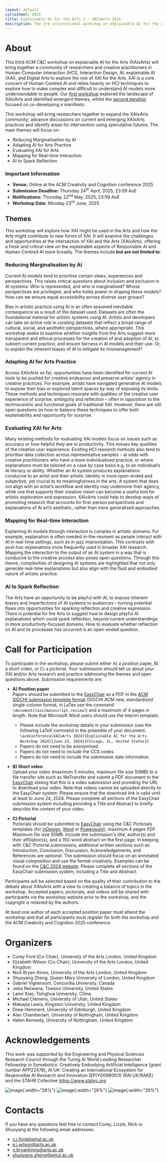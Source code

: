 ```yaml
---
layout: default
sytlesheet: 2025
title: Explainable AI for the Arts 3 - XAIxArts 2025
description: The 3rd international workshop on eXplainable AI for the Arts at the ACM Creativity and Cognition Conference 2025.
---
```


<!-- > **Update:** Submissions are now closed for the workshop. Conference attendees are welcome to register and participate in our workshop without making a submission, please register interest through the [conference website](https://cc.acm.org/2024/attend/#registration).   -->

# **About**
This third ACM C&C workshop on explainable AI for the Arts (XAIxArts) will bring together a community of researchers and creative practitioners in Human-Computer Interaction (HCI), Interaction Design, AI, explainable AI (XAI), and Digital Arts to explore the role of XAI for the Arts. XAI is a core concern of Human-Centred AI and relies heavily on HCI techniques to explore how to make complex and difficult to understand AI models more understandable to people. Our [first workshop](./2023) explored the landscape of XAIxArts and identified emergent themes, whilst the [second iteration](./2024) focused on co-developing a manifesto. 

This workshop will bring researchers together to expand the XAIxArts community; advance discussions on current and emerging XAIxArts practices and identify areas for intervention using speculative futures. The main themes will focus on:  
* Reducing Marginalisation by AI
* Adapting AI for Arts Practice
* Evaluating XAI for Arts 
* Mapping for Real-time Interaction
* AI to Spark Reflection

### Important Information   
* **Venue:** Online at the ACM Creativity and Cognition conference 2025  
* **Submission Deadline:** Thursday 24<sup>th</sup> April, 2025, 23:59 AoE 
* **Notifications:** Thursday 22<sup>nd</sup> May, 2025, 23:59 AoE
* **Workshop Date:**  Monday 23<sup>rd</sup> June, 2025
<!-- **Workshop Date:** TBC **Venue:**  Online.  -->

<!-- The workshop takes place at C&amp;C conference venue. Please check the [workshop room information](https://programs.sigchi.org/c&c/2024/program/content/158027).    -->



<!-- The MSTeams meeting link:  
[https://bit.ly/XAIxArts2MSTeams](https://bit.ly/XAIxArts2MSTeams)  
MSTeam Meeting ID: 317 831 307 774  
Passcode: NTWukk   -->

<!-- ### Important Information   
* **Venue:** Hybrid (Chicago, IL, USA and Online)    
* **Submission Deadline:** <del>Thursday, 2<sup>nd</sup> May, 2024</del>  
* **Notifications:** <del>Thursday 16<sup>th</sup> May, 2024</del>
* **Camera-Ready Submission:** <del>Thursday 6<sup>th</sup> June, 2024</del>   
* **Video Submission:** <del>Tuesday 18<sup>th</sup> June, 2024</del>   
* **Workshop Date:** Sunday, 23<sup>rd</sup> June, 2024  

**C&C Conference attendees are welcome to participate in the workshop** - please register interest through the [conference website](https://cc.acm.org/2024/attend/#registration) and contact the workshop organisers with any questions.   --> 

## **Themes**

This workshop will explore how XAI might be used in the Arts and how the Arts might contribute to new forms of XAI. It will examine the challenges and opportunities at the intersection of XAI and the Arts (XAIxArts), offering a fresh and critical view on the explainable aspects of Responsible AI and Human-Centred AI more broadly. The themes include **but are not limited to**:  

### Reducing Marginalisation by AI

Current AI models tend to prioritise certain views, experiences and perspectives. This raises critical questions about inclusion and exclusion in AI systems: Who is represented, and who is marginalised? Whose perspectives are privileged, and who holds power in shaping these models? How can we ensure equal accessibility across diverse user groups?  

Bias in artistic practice using AI is an often assumed inevitable consequence as a result of the dataset used. Datasets
are often the foundational material for artistic systems using AI. Artists and developers can take an active role in curating datasets that reflect a broad range of cultural, social, and aesthetic perspectives, where appropriate. This workshop seeks to examine whether insights from the Arts suggest more transparent and ethical processes for the creation of and adoption of AI, to subvert current practice, and ensure fairness in AI models and their use. Or, to explain the inherent biases of AI to mitigate its mismanagement?


### Adapting AI for Arts Practice

Across XAIxArts so far, opportunities have been identified for current AI tools to be pushed for creative endeavour and preserve artists’ agency in creative practices. For example, artists have navigated generative AI models to expose their bias or explored latent spaces by way of exposing its limits. These methods and techniques resonate with qualities of the creative user experience of surprise, ambiguity and reflection – often in opposition to the technocentric and functional goals of traditional XAI. However, there are still open questions on how to balance these techniques to offer both explainability and opportunity for surprise.


### Evaluating XAI for Arts 

Many existing methods for evaluating XAI models focus on issues such as accuracy or how helpful they are to productivity. This misses key qualities of the creative user experience. Existing HCI research methods also tend
to prioritise data collection across representative samples – at odds with creative practitioners who have a more individualised practice, or where explanations must be tailored on a case by case basis e.g. to an individual’s AI literacy or ability. Whether an AI system produces explanations conducive to an artist and their artistic identity is more open-ended and subjective, yet crucial to its meaningfulness in the arts. A system that does not align with an artist’s workflow and identity may undermine their agency, while one that supports their creative vision can become a useful tool for artistic exploration and expression. XAIxArts could help to develop ways of promoting research that accounts for first-person perspectives and explanations of AI art’s aesthetic, rather than more generalised approaches.


### Mapping for Real-time Interaction

Explaining AI models through interaction is complex in artistic domains. For example, explanation is often needed in-the-moment as people interact with AI in real-time settings, such as in jazz improvisation. This contrasts with post-hoc explanations more frequently used in broader XAI research. Mapping the interaction to the output of an AI system
in a way that is conducive to the creative process also poses open questions.  Through this theme, complexities of designing AI systems are highlighted that not only generate real-time explanations but also align with the fluid and embodied nature of artistic practice.


### AI to Spark Reflection

The Arts have an opportunity to be playful with AI, to expose inherent biases and imperfections of AI systems to audiences – turning potential flaws into opportunities for sparking reflection and creative expression.  There is potential for the Arts to suggest how to design playful AI explanations which could spark reflection, beyond current understandings in more productivity-focused domains. How to evaluate whether reflection on AI and its processes has occurred is an open-ended question.


# **Call for Participation**  

To participate in the workshop, please submit either A) a position paper, B) a short video, or C) a pictorial. Your submission should tell us about your XAI and/or Arts research and practice addressing the themes and open questions above. Submission requirements are:  

* **A) Position paper**\
Papers should be submitted to the [EasyChair](https://easychair.org/conferences?conf=xaixarts2025) as a PDF in the [ACM SIGCHI submission template format](https://www.acm.org/publications/proceedings-template) (SIGCHI ACM new, standardized single-column format, in LaTex use the command `\documentclass[manuscript,review]`) and a maximum of 4 pages in length. Note that Microsoft Word users should use the interim template.
  * Please include the workshop details in your submission (use the following LaTeX command in the preamble of your document: `\acmConference[XAIxArts 2024]{Explainable AI for the Arts Workshop 2024}{June 23, 2024}{Chicago, IL, United States}`).  
  * Papers do not need to be anonymised.  
  * Papers do not need to include the CCS codes.  
  * Papers do not need to include the submission date information.  


* **B) Short video**\
Upload your video (maximum 5 minutes, maximum file size 50MB) to a file transfer site such as WeTransfer and submit a PDF document to the [EasyChair](https://easychair.org/conferences?conf=xaixarts2025) stating that this is a video submission and providing the URL to download your video. Note that videos cannot be uploaded directly to the EasyChair system. Please ensure that the download link is valid until at least to June 24, 2024. Please complete all sections of the EasyChair submission system including providing a Title and Abstract to briefly describe the content of your video.

* **C) Pictorial**\
Pictorials should be submitted to [EasyChair](https://easychair.org/conferences?conf=xaixarts2025) using the C&C Pictorials templates (for [inDesign](https://www.dropbox.com/scl/fi/i3so7lro1e30pszznjns5/ACM_CC_Pictorials_inDesign_template_2024-Folder.zip?rlkey=rgt3e540325jt35i4h4ecguan&dl=0), [Word](https://www.dropbox.com/scl/fi/9xy15okrmuypmfpzy9pkq/ACMCC_2024_Pictorials_WORD_Template.docx?rlkey=os22ov5s5eutfs5yg4yv7j1by&dl=0) or [Powerpoint](https://www.dropbox.com/scl/fi/d9q65llbd68uyeh746byk/ACMCC_2024_Pictorials_PowerPoint_Template.pptx?rlkey=jsbt92t7x1t3v46twasvbq8mj&dl=0)), maximum 4 pages PDF. Maximum file size 50MB. Include the submission's title, author(s) and their affiliation(s), and a 150-word abstract on the first page. In keeping with C&C Pictorial submissions, additional written sections such as Introduction, Conclusion, Discussion, Acknowledgements, and References are *optional*. The submission should focus on an annotated visual composition and use the format creatively. Examples can be found on the [C&C 2024 website](https://cc.acm.org/2024/pictorials/). Please complete all sections of the EasyChair submission system, including a Title and Abstract.  

Participants will be selected based on the quality of their contribution to the debate about XAIxArts with a view to creating a balance of topics in the workshop. Accepted papers, pictorials, and videos will be shared with participants via the workshop website prior to the workshop, and the copyright is retained by the authors.  

At least one author of each accepted position paper must attend the workshop and that all participants must register for both the workshop and the ACM Creativity and Cognition 2025 conference.  

<!-- # **Proceedings** -->
<!-- Proceedings of the workshop are available at [https://arxiv.org/abs/2406.14485](https://arxiv.org/abs/2406.14485) -->
<!-- Proceedings of the workshop will be published after the conference. -->

<!-- # **Schedule**  -->

<!-- Schedule for the workshop will be published soon. -->

<!-- **Sunday, 23<sup>rd</sup> June, 2024   Workshop Schedule**  
All times are displayed in workshop time zone (Chicago, IL. UTC -05:00)   

**09:00**  Arrival   

**09:30**  Welcome and ice breaker (15 mins)

**09:45**  Presentations group A + Q&A (10 min each) (60 mins)

 * Gayatri Raman and Erin Brady. <i>Exploring Use and Perceptions of Generative AI Art Tools by Blind Artists</i>  <a href="https://xaixarts.github.io/accepted-2024/Raman-XAIxArts-2024-paper.pdf">[pdf]</a>        
 * Jie Fu, Shun Fu and Mick Grierson. <i>Coral Model Generation from Single Images for Virtual Reality Applications</i>  <a href="https://xaixarts.github.io/accepted-2024/Fu-XAIxArts-2024-paper.pdf">[pdf]</a> <a href="https://xaixarts.github.io/accepted-2024/videos/Fu-XAIxArts-2024-video.mp4">[video]</a>    
 * Jia-Rey Chang. <i>Loki Test</i> <a href="https://xaixarts.github.io/accepted-2024/Chang-XAIxArts-2024-paper.pdf">[pdf]</a> <a href="https://xaixarts.github.io/accepted-2024/videos/Chang-XAIxArts-2024-video.mp4">[video 1]</a> <a href="https://xaixarts.github.io/accepted-2024/videos/Chang-XAIxArts-2024-video-presentation.mp4">[video 2]</a>    
 * Makayla Lewis. <i>Looking Back, Moving Forward: A First-Person Perspective Of How Past Generative Artificial Intelligence Encounters Shape Today's Creative Practice</i>  <a href="https://xaixarts.github.io/accepted-2024/Lewis-XAIxArts-2024-paper.pdf">[pdf]</a>    
 * Terence Broad. <i>Using Generative AI as an Artistic Material: A Hacker’s Guide</i>  <a href="https://xaixarts.github.io/accepted-2024/Broad-XAIxArts-2024-paper.pdf">[pdf]</a> <a href="https://xaixarts.github.io/accepted-2024/videos/Broad-XAIxArts-2024-video.mp4">[video]</a>    

**10:45**  Coffee break (15 mins)  

**11:00**  Brainstorm about XAIxArts themes (30 mins)  

**11:30**  Co-develop XAIxArts manifesto (30 mins)  

**12:00**  Plans for network and community e.g. edited book (30 mins)  

**12:30**  Lunch (90 mins)  

**14:00**  Presentations group B + Q&A (10 min each) (60 mins)  

 * Shuoyang Zheng, Anna Xambó Sedó and Nick Bryan-Kinns. <i>A Mapping Strategy for Interacting with Latent Audio Synthesis Using Artistic Materials</i> <a href="https://xaixarts.github.io/accepted-2024/Zheng-XAIxArts-2024-paper.pdf">[pdf]</a> <a href="https://xaixarts.github.io/accepted-2024/videos/Zheng-XAIxArts-2024-video.mp4">[video]</a>    
 * Simon Hutchinson. <i>Artificial Neurons for Music and Sound Design</i> <a href="https://xaixarts.github.io/accepted-2024/Hutchinson-XAIxArts-2024-paper.pdf">[pdf]</a> <a href="https://xaixarts.github.io/accepted-2024/videos/Hutchinson-XAIxArts-2024-video.mp4">[video]</a>     
 * Elizabeth Wilson, Deva Scubert, Mika Satomi, Alex McLean and Juan Felipe Amaya Gonzalez. <i>Embodied Exploration of Latent Spaces and Explainable AI</i>  <a href="https://xaixarts.github.io/accepted-2024/Wilson-XAIxArts-2024-paper.pdf">[pdf]</a> <a href="https://xaixarts.github.io/accepted-2024/videos/Wilson-XAIxArts-2024-video.mp4">[video]</a>    
 * Austin Tecks, Thomas Peschlow and Gabriel Vigliensoni. <i>Explainability Paths for Sustained Artistic Practice with AI</i>  <a href="https://xaixarts.github.io/accepted-2024/Tecks-XAIxArts-2024-paper.pdf">[pdf]</a> <a href="https://xaixarts.github.io/accepted-2024/videos/Tecks-XAIxArts-2024-video.mp4">[video]</a>    
 * Jesse Allison, Drew Farrar, Treya Nash, Carlos G. Román, Morgan Weeks and Fiona Xue Ju. <i>Play Me Something “Icy”: Practical Challenges, Explainability and the Semantic Gap in Generative AI Music</i>  <a href="https://xaixarts.github.io/accepted-2024/Allison-XAIxArts-2024-paper.pdf">[pdf]</a> <a href="https://xaixarts.github.io/accepted-2024/videos/Allison-XAIxArts-2024-video.mp4">[video]</a>    
 * Nick Bryan-Kinns and Zijin Li. <i>Reducing Barriers to the Use of Marginalised Music Genres in AI</i>  <a href="https://xaixarts.github.io/accepted-2024/Bryan-Kinns-XAIxArts-2024-paper.pdf">[pdf]</a> <a href="https://xaixarts.github.io/accepted-2024/videos/Bryan-Kinns-XAIxArts-2024-video.mp4">[video]</a>    

**15:00**  Coffee break (15 mins)

**15:15**  Brainstorm about XAIxArts themes (15 mins)

**15:30**  Co-develop XAIxArts manifesto (15 mins)

**15:45**  Plans for network and community e.g. edited book (15 mins)

**16:00**  Close    -->


<!-- # **Call for Participation**  

**Submissions are now closed for the workshop. Conference attendees are welcome to register and participate in our workshop without making a submission.**

At least one author of each accepted position paper must attend the workshop and that all participants must register for both the workshop and the ACM Creativity and Cognition 2024 conference.  

To participate in the workshop, please submit either A) a position paper, B) a short video, or C) a pictorial. Your submission should tell us about your XAI and/or Arts research and practice addressing the themes and open questions on the workshop website. Submission requirements are:  

* **A) Position paper**\
Papers should be submitted to the [EasyChair](https://easychair.org/conferences/?conf=xaixarts2024) as a PDF in the [ACM SIGCHI submission template format](https://www.acm.org/publications/proceedings-template) (SIGCHI ACM new, standardized single-column format, in LaTex use the command `\documentclass[manuscript]`) and a maximum of 4 pages in length. Note that Microsoft Word users should use the interim template.
  * Please include the workshop details in your submission (use the following LaTeX command in the preamble of your document: `\acmConference[XAIxArts 2024]{Explainable AI for the Arts Workshop 2024}{June 23, 2024}{Chicago, IL, United States}`).  
  * Papers do not need to be anonymised.  
  * Papers do not need to include the CCS codes.  
  * Papers do not need to include the submission date information.  


* **B) Short video**\
Upload your video (maximum 5 minutes, maximum file size 50MB) to a file transfer site such as WeTransfer and submit a PDF document to the [EasyChair](https://easychair.org/conferences/?conf=xaixarts2024) stating that this is a video submission and providing the URL to download your video. Note that videos cannot be uploaded directly to the EasyChair system. Please ensure that the download link is valid until at least to June 24, 2024. Please complete all sections of the EasyChair submission system including providing a Title and Abstract to briefly describe the content of your video.

* **C) Pictorial**\
Pictorials should be submitted to [EasyChair](https://easychair.org/conferences/?conf=xaixarts2024) using the C&C 2024 Pictorials template (for [inDesign](https://www.dropbox.com/scl/fi/i3so7lro1e30pszznjns5/ACM_CC_Pictorials_inDesign_template_2024-Folder.zip?rlkey=rgt3e540325jt35i4h4ecguan&dl=0), [Word](https://www.dropbox.com/scl/fi/9xy15okrmuypmfpzy9pkq/ACMCC_2024_Pictorials_WORD_Template.docx?rlkey=os22ov5s5eutfs5yg4yv7j1by&dl=0) or [Powerpoint](https://www.dropbox.com/scl/fi/d9q65llbd68uyeh746byk/ACMCC_2024_Pictorials_PowerPoint_Template.pptx?rlkey=jsbt92t7x1t3v46twasvbq8mj&dl=0)), maximum 4 pages PDF. Maximum file size 50MB. Include the submission's title, author(s) and their affiliation(s), and a 150-word abstract on the first page. In keeping with C&C Pictorial submissions, additional written sections such as Introduction, Conclusion, Discussion, Acknowledgements, and References are *optional*. The submission should focus on an annotated visual composition and use the format creatively. Examples can be found on the [C&C 2024 website](https://cc.acm.org/2024/pictorials/). Please complete all sections of the EasyChair submission system, including a Title and Abstract.  


Participants will be selected based on the quality of their contribution to the debate about XAIxArts with a view to creating a balance of topics in the workshop. Accepted papers, pictorials, and videos will be shared with participants via the workshop website prior to the workshop, and the copyright is retained by the authors.  
 -->

# **Organizers**

* Corey Ford (Co-Chair), University of the Arts London, United Kingdom
* Elizabeth Wilson (Co-Chair), University of the Arts London, United Kingdom
* Nick Bryan-Kinns, University of the Arts London, United Kingdom  
* Shuoyang Zheng, Queen Mary University of London, United Kingdom  
* Gabriel Vigliensoni, Concordia University, Canada  
* Jeba Rezwana, Towson University, United States 
* Lanxi Xiao, Tsinghua University, China   
* Michael Clemens, University of Utah, United States  
* Makayla Lewis, Kingston University, United Kingdom 
* Drew Hemment, University of Edinburgh, United Kingdom  
* Alan Chamberlain, University of Nottingham, United Kingdom 
* Helen Kennedy, University of Nottingham, United Kingdom  
  


# **Acknowledgements**
<!-- We would like to acknowledge the support of the Engineering and Physical Sciences Research Council - [grant number EP/T022493/1] Horizon: Trusted Data-Driven Products, [grant number EP/Y009800/1] AI UK: Creating an International Ecosystem for Responsible AI Research and Innovation & [grant number EP/V00784X/1] UKRI Trustworthy Autonomous Systems Hub. -->


This work was supported by the Engineering and Physical Sciences Research Council through the Turing AI World Leading Researcher Fellowship in Somabotics: Creatively Embodying Artificial Intelligence [grant number APP22478],  AI UK: Creating an International Ecosystem for Responsible AI Research and Innovation [EP/Y009800/1] (RAI UK/RAKE) and the STAHR Collective https://www.stahrc.org

![image](./assets/logos/Stahr_logo.jpeg){:width="26%"}
![image](./assets/logos/Soma%20Design.png){:width="26%"}
![image](./assets/logos/RAiUK_logo.png){:width="26%"}

<!-- 
![image](./assets/logos/logo_horizon.png){:width="32%"} ![image](./assets/logos/tas_logo.png){:width="40%"}![image](./assets/logos/RAiUK_logo.png){:width="26%"}  -->


# **Contacts**
If you have any questions feel free to contact Corey, Lizzie, Nick or Shuoyang at the following email addresses:

- c.j.ford@qmul.ac.uk  
- e.j.wilson@arts.ac.uk
- n.bryankinns@arts.ac.uk  
- shuoyang.zheng@qmul.ac.uk  


